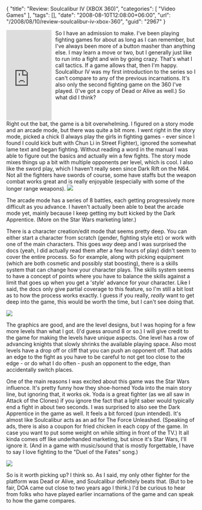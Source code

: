 {
	"title": "Review: Soulcalibur IV (XBOX 360)",
	"categories": [
		"Video Games"
	],
	"tags": [],
	"date": "2008-08-10T12:08:00+06:00",
	"url": "/2008/08/10/review-soulcalibur-iv-xbox-360",
	"guid": "2967"
}

<iframe src="http://rcm-na.amazon-adsystem.com/e/cm?t=raymondcamden-20&o=1&p=8&l=as1&asins=B000ZKDOVW&nou=1&fc1=000000&IS2=1&lt1=_top&m=amazon&lc1=0000FF&bc1=000000&bg1=FFFFFF&f=ifr" style="width:120px;height:240px;margin-right:10px" scrolling="no" marginwidth="0" marginheight="0" frameborder="0" align="left"></iframe> So I have an admission to make. I've been playing fighting games for about as long as I can remember, but I've always been more of a button masher than anything else. I may learn a move or two, but I generally just like to run into a fight and win by going crazy. That's what I call tactics. If a game allows that, then I'm happy. Soulcalibur IV was my first introduction to the series so I can't compare to any of the previous incarnations. It's also only the second fighting game on the 360 I've played. (I've got a copy of Dead or Alive as well.) So what did I think?
<br clear="left">
<!--more-->
Right out the bat, the game is a bit overwhelming. I figured on a story mode and an arcade mode, but there was quite a bit more. I went right in the story mode, picked a chick (I always play the girls in fighting games - ever since I found I could kick butt with Chun Li in Street Fighter), ignored the somewhat lame text and began fighting. Without reading a word in the manual I was able to figure out the basics and actually win a few fights. The story mode mixes things up a bit with multiple opponents per level, which is cool. I also like the sword play, which I haven't really seen since Dark Rift on the N64. Not all the fighters have swords of course, some have staffs but the weapon combat works great and is really enjoyable (especially with some of the longer range weapons). 

<img src="http://www.raymondcamden.com/images/sc1.jpg">

The arcade mode has a series of 8 battles, each getting progressively more difficult as you advance. I haven't actually been able to beat the arcade mode yet, mainly because I keep getting my butt kicked by the Dark Apprentice. (More on the Star Wars marketing later.)

There is a character creation/edit mode that seems pretty deep. You can either start a character from scratch (gender, fighting style etc) or work with one of the main characters. This goes <i>way</i> deep and I was surprised the docs (yeah, I did actually read them after a few hours of play) didn't seem to cover the entire process. So for example, along with picking equipment (which are both cosmetic and possibly stat boosting), there is a skills system that can change how your character plays. The skills system seems to have a concept of points where you have to balance the skills against a limit that goes up when you get a 'style' advance for your character. Like I said, the docs only give partial coverage to this feature, so I'm still a bit lost as to how the process works exactly. I guess if you really, <i>really</i> want to get deep into the game, this would be worth the time, but I can't see doing that. 

<img src="http://www.coldfusionjedi.com/images/sc2.jpg">

The graphics are good, and are the level designs, but I was hoping for a few more levels than what I got. (I'd guess around 8 or so.) I will give credit to the game for making the levels have unique aspects. One level has a row of advancing knights that slowly shrinks the available playing space. Also most levels have a drop off or cliff that you can push an opponent off. That adds an edge to the fight as you have to be careful to not get too close to the edge - or do what I do often - push an opponent to the edge, than accidentally switch places. 

One of the main reasons I was excited about this game was the Star Wars influence. It's pretty funny how they shoe-horned Yoda into the main story line, but ignoring that, it works ok. Yoda is a great fighter (as we all saw in Attack of the Clones) if you ignore the fact that a light saber would typically end a fight in about two seconds. I was surprised to also see the Dark Apprentice in the game as well. It feels a bit forced (pun intended). It's almost like Soulcalibur acts as an ad for The Force Unleashed. (Speaking of ads, there is also a coupon for fried chicken in each copy of the game. In case you want to put some weight on while sitting in front of the TV.) It all kinda comes off like underhanded marketing, but since it's Star Wars, I'll ignore it. (And in a game with music/sound that is mostly forgettable, I have to say I love fighting to the "Duel of the Fates" song.)

<img src="http://www.raymondcamden.com/images/sc3.jpg">

So is it worth picking up? I think so. As I said, my only other fighter for the platform was Dead or Alive, and Soulcalibur definitely beats that. (But to be fair, DOA came out close to two years ago I think.) I'd be curious to hear from folks who have played earlier incarnations of the game and can speak to how the game compares.